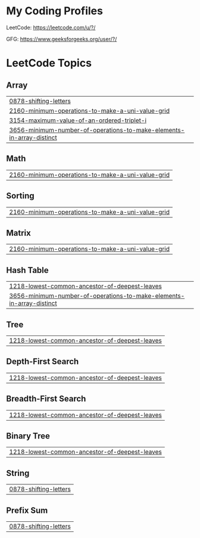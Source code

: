 # My Coding  Profiles

LeetCode: https://leetcode.com/u/?/

GFG: https://www.geeksforgeeks.org/user/?/

<!---LeetCode Topics Start-->
# LeetCode Topics
## Array
|  |
| ------- |
| [0878-shifting-letters](https://github.com/pawanpk87/LeetCode/tree/master/0878-shifting-letters) |
| [2160-minimum-operations-to-make-a-uni-value-grid](https://github.com/pawanpk87/LeetCode/tree/master/2160-minimum-operations-to-make-a-uni-value-grid) |
| [3154-maximum-value-of-an-ordered-triplet-i](https://github.com/pawanpk87/LeetCode/tree/master/3154-maximum-value-of-an-ordered-triplet-i) |
| [3656-minimum-number-of-operations-to-make-elements-in-array-distinct](https://github.com/pawanpk87/LeetCode/tree/master/3656-minimum-number-of-operations-to-make-elements-in-array-distinct) |
## Math
|  |
| ------- |
| [2160-minimum-operations-to-make-a-uni-value-grid](https://github.com/pawanpk87/LeetCode/tree/master/2160-minimum-operations-to-make-a-uni-value-grid) |
## Sorting
|  |
| ------- |
| [2160-minimum-operations-to-make-a-uni-value-grid](https://github.com/pawanpk87/LeetCode/tree/master/2160-minimum-operations-to-make-a-uni-value-grid) |
## Matrix
|  |
| ------- |
| [2160-minimum-operations-to-make-a-uni-value-grid](https://github.com/pawanpk87/LeetCode/tree/master/2160-minimum-operations-to-make-a-uni-value-grid) |
## Hash Table
|  |
| ------- |
| [1218-lowest-common-ancestor-of-deepest-leaves](https://github.com/pawanpk87/LeetCode/tree/master/1218-lowest-common-ancestor-of-deepest-leaves) |
| [3656-minimum-number-of-operations-to-make-elements-in-array-distinct](https://github.com/pawanpk87/LeetCode/tree/master/3656-minimum-number-of-operations-to-make-elements-in-array-distinct) |
## Tree
|  |
| ------- |
| [1218-lowest-common-ancestor-of-deepest-leaves](https://github.com/pawanpk87/LeetCode/tree/master/1218-lowest-common-ancestor-of-deepest-leaves) |
## Depth-First Search
|  |
| ------- |
| [1218-lowest-common-ancestor-of-deepest-leaves](https://github.com/pawanpk87/LeetCode/tree/master/1218-lowest-common-ancestor-of-deepest-leaves) |
## Breadth-First Search
|  |
| ------- |
| [1218-lowest-common-ancestor-of-deepest-leaves](https://github.com/pawanpk87/LeetCode/tree/master/1218-lowest-common-ancestor-of-deepest-leaves) |
## Binary Tree
|  |
| ------- |
| [1218-lowest-common-ancestor-of-deepest-leaves](https://github.com/pawanpk87/LeetCode/tree/master/1218-lowest-common-ancestor-of-deepest-leaves) |
## String
|  |
| ------- |
| [0878-shifting-letters](https://github.com/pawanpk87/LeetCode/tree/master/0878-shifting-letters) |
## Prefix Sum
|  |
| ------- |
| [0878-shifting-letters](https://github.com/pawanpk87/LeetCode/tree/master/0878-shifting-letters) |
<!---LeetCode Topics End-->